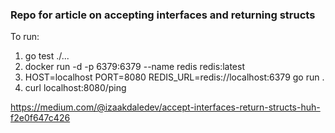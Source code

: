 ### Repo for article on accepting interfaces and returning structs

To run:

1. go test ./...
2. docker run -d -p 6379:6379 --name redis redis:latest
3. HOST=localhost PORT=8080 REDIS_URL=redis://localhost:6379 go run .
4. curl localhost:8080/ping

https://medium.com/@izaakdaledev/accept-interfaces-return-structs-huh-f2e0f647c426
